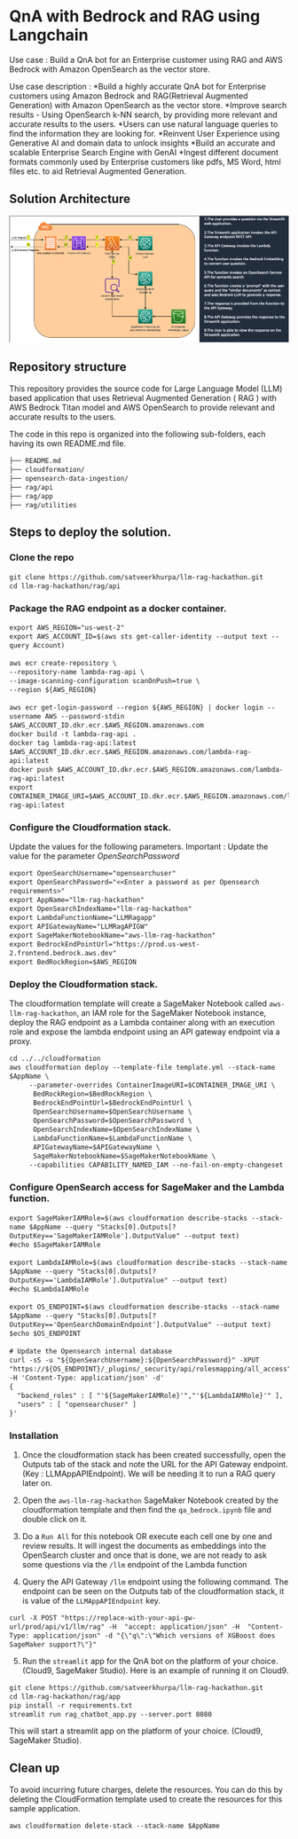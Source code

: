 # QnA with Bedrock and RAG using Langchain

Use case : Build a QnA bot for an Enterprise customer using RAG and AWS Bedrock with Amazon OpenSearch as the vector store.

Use case description :
*Build a highly accurate QnA bot for Enterprise customers using Amazon Bedrock and RAG(Retrieval Augmented Generation) with Amazon OpenSearch as the vector store.
*Improve search results - Using OpenSearch k-NN search, by providing more relevant and accurate results to the users.
*Users can use natural language queries to find the information they are looking for.
*Reinvent User Experience using Generative AI and domain data to unlock insights
*Build an accurate and scalable Enterprise Search Engine with GenAI
*Ingest different document formats commonly used by Enterprise customers like pdfs, MS Word, html files etc. to aid Retrieval Augmented Generation.

## Solution Architecture
![Solution Architecture](./images/Solution_architecture.png)


## Repository structure

This repository provides the source code for Large Language Model (LLM) based application that uses Retrieval Augmented Generation ( RAG ) with AWS Bedrock Titan model and AWS OpenSearch to provide relevant and accurate results to the users.

The code in this repo is organized into the following sub-folders, each having its own README.md file.

```.
├── README.md
├── cloudformation/
├── opensearch-data-ingestion/
├── rag/api
├── rag/app
├── rag/utilities
```

## Steps to deploy the solution.

### Clone the repo

```
git clone https://github.com/satveerkhurpa/llm-rag-hackathon.git
cd llm-rag-hackathon/rag/api
```

### Package the RAG endpoint as a docker container.

```
export AWS_REGION="us-west-2"
export AWS_ACCOUNT_ID=$(aws sts get-caller-identity --output text --query Account)

aws ecr create-repository \
--repository-name lambda-rag-api \
--image-scanning-configuration scanOnPush=true \
--region ${AWS_REGION}

aws ecr get-login-password --region ${AWS_REGION} | docker login --username AWS --password-stdin $AWS_ACCOUNT_ID.dkr.ecr.$AWS_REGION.amazonaws.com
docker build -t lambda-rag-api .
docker tag lambda-rag-api:latest $AWS_ACCOUNT_ID.dkr.ecr.$AWS_REGION.amazonaws.com/lambda-rag-api:latest
docker push $AWS_ACCOUNT_ID.dkr.ecr.$AWS_REGION.amazonaws.com/lambda-rag-api:latest
export CONTAINER_IMAGE_URI=$AWS_ACCOUNT_ID.dkr.ecr.$AWS_REGION.amazonaws.com/lambda-rag-api:latest
```

### Configure the Cloudformation stack.

Update the values for the following parameters.
Important : Update the value for the parameter *OpenSearchPassword*
```
export OpenSearchUsername="opensearchuser"
export OpenSearchPassword="<<Enter a password as per Opensearch requirements>"
export AppName="llm-rag-hackathon"
export OpenSearchIndexName="llm-rag-hackathon"
export LambdaFunctionName="LLMRagapp"
export APIGatewayName="LLMRagAPIGW"
export SageMakerNotebookName="aws-llm-rag-hackathon"
export BedrockEndPointUrl="https://prod.us-west-2.frontend.bedrock.aws.dev"
export BedRockRegion=$AWS_REGION
```

### Deploy the Cloudformation stack.
The cloudformation template will create a SageMaker Notebook called `aws-llm-rag-hackathon`, an IAM role for the SageMaker Notebook instance, deploy the RAG endpoint as a Lambda container along with an execution role and expose the lambda endpoint using an API gateway endpoint via a proxy.

```
cd ../../cloudformation
aws cloudformation deploy --template-file template.yml --stack-name $AppName \
     --parameter-overrides ContainerImageURI=$CONTAINER_IMAGE_URI \
      BedRockRegion=$BedRockRegion \
      BedrockEndPointUrl=$BedrockEndPointUrl \
      OpenSearchUsername=$OpenSearchUsername \
      OpenSearchPassword=$OpenSearchPassword \
      OpenSearchIndexName=$OpenSearchIndexName \
      LambdaFunctionName=$LambdaFunctionName \
      APIGatewayName=$APIGatewayName \
      SageMakerNotebookName=$SageMakerNotebookName \
     --capabilities CAPABILITY_NAMED_IAM --no-fail-on-empty-changeset
```

### Configure OpenSearch access for SageMaker and the Lambda function.
```
export SageMakerIAMRole=$(aws cloudformation describe-stacks --stack-name $AppName --query "Stacks[0].Outputs[?OutputKey=='SageMakerIAMRole'].OutputValue" --output text)
#echo $SageMakerIAMRole

export LambdaIAMRole=$(aws cloudformation describe-stacks --stack-name $AppName --query "Stacks[0].Outputs[?OutputKey=='LambdaIAMRole'].OutputValue" --output text)
#echo $LambdaIAMRole

export OS_ENDPOINT=$(aws cloudformation describe-stacks --stack-name $AppName --query "Stacks[0].Outputs[?OutputKey=='OpenSearchDomainEndpoint'].OutputValue" --output text)
$echo $OS_ENDPOINT

# Update the Opensearch internal database
curl -sS -u "${OpenSearchUsername}:${OpenSearchPassword}" -XPUT "https://${OS_ENDPOINT}/_plugins/_security/api/rolesmapping/all_access" -H 'Content-Type: application/json' -d'
{
  "backend_roles" : [ "'${SageMakerIAMRole}'","'${LambdaIAMRole}'" ],
  "users" : [ "opensearchuser" ]
}'
```

### Installation
1. Once the cloudformation stack has been created successfully, open the Outputs tab of the stack and note the URL for the API Gateway endpoint. (Key : LLMAppAPIEndpoint). We will be needing it to run a RAG query later on.

2. Open the `aws-llm-rag-hackathon` SageMaker Notebook created by the cloudformation template and then find the `qa_bedrock.ipynb` file and double click on it.

3. Do a `Run All` for this notebook OR execute each cell one by one and review results. It will ingest the documents as embeddings into the OpenSearch cluster and once that is done, we are not ready to ask some questions via the `/llm` endpoint of the Lambda function

4. Query the API Gateway `/llm` endpoint using the following command. The endpoint can be seen on the Outputs tab of the cloudformation stack, it is value of the `LLMAppAPIEndpoint` key.

```
curl -X POST "https://replace-with-your-api-gw-url/prod/api/v1/llm/rag" -H  "accept: application/json" -H  "Content-Type: application/json" -d "{\"q\":\"Which versions of XGBoost does SageMaker support?\"}"
```

5. Run the `streamlit` app for the QnA bot on the platform of your choice. (Cloud9, SageMaker Studio). Here is an example of running it on Cloud9.

```
git clone https://github.com/satveerkhurpa/llm-rag-hackathon.git   
cd llm-rag-hackathon/rag/app
pip install -r requirements.txt
streamlit run rag_chatbot_app.py --server.port 8080
```

This will start a streamlit app on the platform of your choice. (Cloud9, SageMaker Studio).


## Clean up
To avoid incurring future charges, delete the resources. You can do this by deleting the CloudFormation template used to create the resources for this sample application.

```
aws cloudformation delete-stack --stack-name $AppName
```








